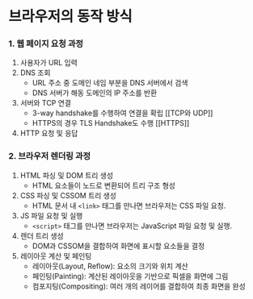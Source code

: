 # 브라우저의 동작 방식
### 1. 웹 페이지 요청 과정
1. 사용자가 URL 입력
2. DNS 조회
	- URL 주소 중 도메인 네임 부분을 DNS 서버에서 검색
	- DNS 서버가 해동 도메인의 IP 주소를 반환
3. 서버와 TCP 연결
	- 3-way handshake를 수행하여 연결을 확립 [[TCP와 UDP]]
	- HTTPS의 경우 TLS Handshake도 수행 [[HTTPS]]
4. HTTP 요청 및 응답
### 2. 브라우저 렌더링 과정
1. HTML 파싱 및 DOM 트리 생성
	- HTML 요소들이 노드로 변환되어 트리 구조 형성
2. CSS 파싱 및 CSSOM 트리 생성
	- HTML 문서 내 `<link>` 태그를 만나면 브라우저는 CSS 파일 요청.
3. JS 파일 요청 및 실행
	- `<script>` 태그를 만나면 브라우저는 JavaScript 파일 요청 및 실행.
4. 렌더 트리 생성
	- DOM과 CSSOM을 결합하여 화면에 표시할 요소들을 결정
5. 레이아웃 계산 및 페인팅
	- 레이아웃(Layout, Reflow): 요소의 크기와 위치 계산
	- 페인팅(Painting): 계산된 레이아웃을 기반으로 픽셀을 화면에 그림
	- 컴포지팅(Compositing): 여러 개의 레이어를 결합하여 최종 화면을 완성